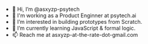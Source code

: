 - 👋 Hi, I’m @asxyzp-psytech
- 💼 I'm working as a Product Enginner at psytech.ai
- 👀 I’m interested in building prototypes from Scratch.
- 🌱 I’m currently learning JavaScript & formal logic.
- 📫 Reach me at asxyzp-at-the-rate-dot-gmail.com

<!---
asxyzp-psytech/asxyzp-psytech is a ✨ special ✨ repository because its `README.md` (this file) appears on your GitHub profile.
You can click the Preview link to take a look at your changes.
--->
